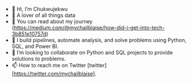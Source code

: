 - 👋 Hi, I’m Chukwujekwu
- 👀 A lover of all things data
- 🤔 You can read about my journey (https://medium.com/@mychailblaise/how-did-i-get-into-tech-3b851e10757d)
- 🌱 I build pipelines, automate analysis, and solve problems using Python, SQL, and Power BI.
- 💞️ I’m looking to collaborate on Python and SQL projects to provide solutions to problems.
- 📫 How to reach me on Twitter [twitter] [https://twitter.com/mychailblaise].

<!---
Mychail/Mychail is a ✨ special ✨ repository because its `README.md` (this file) appears on your GitHub profile.
You can click the Preview link to take a look at your changes.
--->
